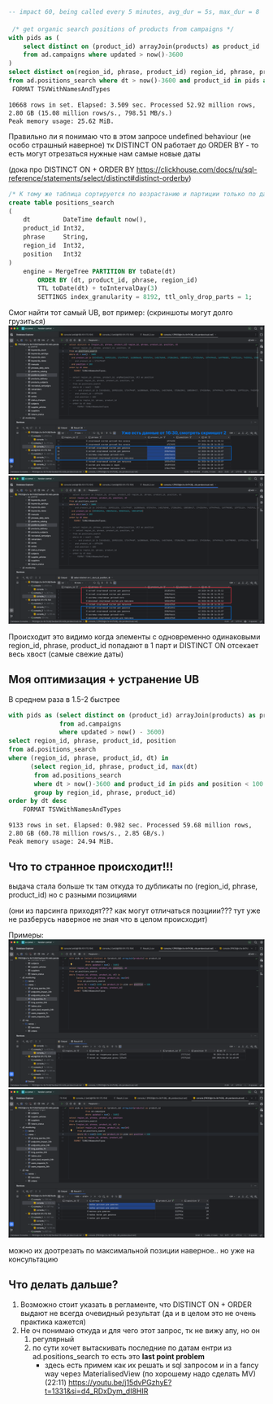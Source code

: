 ```SQL
-- impact 60, being called every 5 minutes, avg_dur = 5s, max_dur = 8

 /* get organic search positions of products from campaigns */
with pids as (
    select distinct on (product_id) arrayJoin(products) as product_id
    from ad.campaigns where updated > now()-3600
)
select distinct on(region_id, phrase, product_id) region_id, phrase, product_id, position
from ad.positions_search where dt > now()-3600 and product_id in pids and position<100 order by dt desc
 FORMAT TSVWithNamesAndTypes
```

```
10668 rows in set. Elapsed: 3.509 sec. Processed 52.92 million rows, 2.80 GB (15.08 million rows/s., 798.51 MB/s.)
Peak memory usage: 25.62 MiB.
```

Правильно ли я понимаю что в этом запросе undefined behaviour (не особо страшный наверное) тк DISTINCT ON работает до ORDER BY - то есть могут отрезаться нужные нам самые новые даты

(дока про DISTINCT ON + ORDER BY https://clickhouse.com/docs/ru/sql-reference/statements/select/distinct#distinct-orderby)

```sql
/* К тому же таблица сортируется по возрастанию и партиции только по датам а значит оно достаточно часто может отрезаться */
create table positions_search
(
    dt         DateTime default now(),
    product_id Int32,
    phrase     String,
    region_id  Int32,
    position   Int32
)
    engine = MergeTree PARTITION BY toDate(dt)
        ORDER BY (dt, product_id, phrase, region_id)
        TTL toDate(dt) + toIntervalDay(3)
        SETTINGS index_granularity = 8192, ttl_only_drop_parts = 1;
```

Смог найти тот самый UB, вот пример: (скриншоты могут долго грузиться)
![CleanShot 2024-04-28 at 16.30.51@2x 1.png](CleanShot%202024-04-28%20at%2016.30.51%402x%201.png)
![CleanShot 2024-04-28 at 16.32.43@2x 1.png](CleanShot%202024-04-28%20at%2016.32.43%402x%201.png)

Происходит это видимо когда элементы с одновременно одинаковыми region_id, phrase, product_id попадают в 1 парт и DISTINCT ON отсекает весь хвост (самые свежие даты)

## Моя оптимизация + устранение UB 
 
В среднем раза в 1.5-2 быстрее

```sql
with pids as (select distinct on (product_id) arrayJoin(products) as product_id
              from ad.campaigns
              where updated > now() - 3600)
select region_id, phrase, product_id, position
from ad.positions_search
where (region_id, phrase, product_id, dt) in
      (select region_id, phrase, product_id, max(dt)
       from ad.positions_search
       where dt > now()-3600 and product_id in pids and position < 100
       group by region_id, phrase, product_id)
order by dt desc
    FORMAT TSVWithNamesAndTypes
```

```
9133 rows in set. Elapsed: 0.982 sec. Processed 59.68 million rows, 2.80 GB (60.78 million rows/s., 2.85 GB/s.)
Peak memory usage: 24.94 MiB.
```

## Что то странное происходит!!!
выдача стала больше тк там откуда то дубликаты по (region_id, phrase, product_id) но с разными позициями 

(они из парсинга приходят??? как могут отличаться позциии??? тут уже не разберусь наверное не зная что в целом происходит)

Примеры:
![CleanShot 2024-04-28 at 17.40.56@2x.png](CleanShot%202024-04-28%20at%2017.40.56%402x.png)
![CleanShot 2024-04-28 at 17.48.58@2x.png](CleanShot%202024-04-28%20at%2017.48.58%402x.png)

можно их доотрезать по максимальной позиции наверное.. но уже на консультацию


## Что делать дальше?
1) Возможно стоит указать в регламенте, что DISTINCT ON + ORDER выдают не всегда очевидный результат (да и в целом это не очень практика кажется)
2) Не оч понимаю откуда и для чего этот запрос, тк не вижу апу, но он 
   1) регулярный 
   2) по сути хочет вытаскивать последние по датам ентри из ad.positions_search
      то есть это **last point problem** 
      - здесь есть примем как их решать и sql запросом и in a fancy way через MaterialisedView (по хорошему надо сделать MV) (22:11) https://youtu.be/j15dvPGzhyE?t=1331&si=d4_RDxDym_dI8HIR
